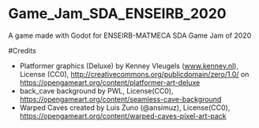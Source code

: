 # Game_Jam_SDA_ENSEIRB_2020
A game made with Godot for ENSEIRB-MATMECA SDA Game Jam of 2020

#Credits
- Platformer graphics (Deluxe) by Kenney Vleugels (www.kenney.nl), License (CC0), http://creativecommons.org/publicdomain/zero/1.0/ on https://opengameart.org/content/platformer-art-deluxe 
- back_cave background by PWL, License(CC0), https://opengameart.org/content/seamless-cave-background
- Warped Caves created by Luis Zuno (@ansimuz), License(CC0), https://opengameart.org/content/warped-caves-pixel-art-pack


		
